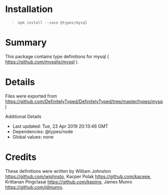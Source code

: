 # Installation
> `npm install --save @types/mysql`

# Summary
This package contains type definitions for mysql ( https://github.com/mysqljs/mysql ).

# Details
Files were exported from https://github.com/DefinitelyTyped/DefinitelyTyped/tree/master/types/mysql

Additional Details
 * Last updated: Tue, 23 Apr 2019 20:13:46 GMT
 * Dependencies: @types/node
 * Global values: none

# Credits
These definitions were written by  William Johnston <https://github.com/wjohnsto>, Kacper Polak <https://github.com/kacepe>, Krittanan Pingclasai <https://github.com/kpping>, James Munro <https://github.com/jdmunro>.

